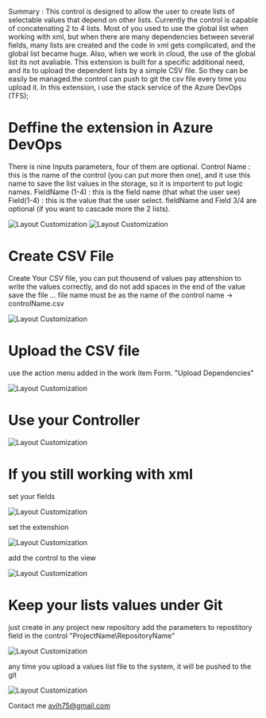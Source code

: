 Summary : This control is designed to allow the user to create lists of selectable values ​​that depend on other lists. Currently the control is capable of concatenating 2 to 4 lists.
Most of you used to use the global list when working with xml, but when there are many dependencies between several fields, many lists are created and the code in xml gets complicated, and the global list became huge.
Also, when we work in cloud, the use of the global list its not avaliable.
This extension is built for a specific additional need, and its to upload the dependent lists by a simple CSV file. So they can be easily be managed.the control can push to git the csv file every time you upload it.
In this extension, i use the stack service of the Azure DevOps (TFS);

# Deffine the extension in Azure DevOps

There is nine Inputs parameters, four of them are optional.
Control Name : this is the name of the control (you can put more then one), and it use this name to save the list
               values in the storage, so it is importent to put logic names.
FieldName (1-4) : this is the field name (that what the user see)
Field(1-4) : this is the value that the user select.
fieldName and Field 3/4 are optional (if you want to cascade more the 2 lists).

![Layout Customization](img/A.png)
![Layout Customization](img/B.png)

# Create CSV File

Create Your CSV file, you can put thousend of values
pay attenshion to write the values correctly, and do not add spaces in the end of the value
save the file ... file name must be as the name of the control name -> controlName.csv

![Layout Customization](img/C.png)

# Upload the CSV file

use the action menu added in the work item Form.
"Upload Dependencies"

![Layout Customization](img/D.png)

# Use your Controller

![Layout Customization](img/E.png)

# If you still working with xml

set your fields

![Layout Customization](img/F1.png)

set the extenshion

![Layout Customization](img/F2.png)

add the control to the view

![Layout Customization](img/F3.png)

# Keep your lists values under Git 

just create in any project new repository
add the parameters to repostitory field in the control "ProjectName\RepositoryName"

![Layout Customization](img/G1.png)

any time you upload a values list file to the system, it will be pushed to the git

![Layout Customization](img/G2.png)

Contact me avih75@gmail.com